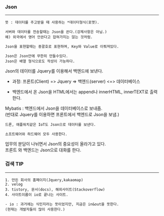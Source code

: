 ### Json
---
```
뜻 : 데이터를 주고받을 때 사용하는 *데이터형식(포맷).

서버와 데이터를 전송할때는 Json을 쓴다.(강제사항은 아님.)  
예) 외국에서 영어 안쓴다고 잡혀가지는 않는 것처럼.

Json을 표현할때는 중괄호로 표현하며, Key와 Value로 이뤄져있다.

Json은 Json안에 무한히 만들수있다.
Json은 배열 형식으로도 작성이 가능하다.
```

Json의 데이터를 Jquery를 이용해서 백엔드에 보낸다.

- 과정: 프론트(Client) => Jquery => 백엔드(server) <=> 데이터베이스  

- 백엔드에서 온 Json을 HTML에서는 append나 innerHTML, innerTEXT로 출력한다.

Mybatis : 백엔드에서 Json을 데이터베이스로 보내줌.  
(반대로 Jquery를 이용하면 프론트에서 백엔드로 Json을 보냄.)
```
드론, 애플워치같은 IoT도 Json으로 데이터를 보낸다.

소프트웨어와 하드웨어 모두 사용한다.
```
업무의 분담이 나뉘면서 Json의 중요성이 올라가고 있다.  
프론트 와 백엔드는 Json으로 대화를 한다.

### 검색 TIP
---
```
1. 만든 회사의 홈페이지(Jquery,kakaomap)
2. velog
3. tistory, 문서(docs), 해외사이트(Stackoverflow)
4. 사이트이름이 io로 끝나는 사이트.

- io : 과거에는 식민지라는 뜻이었지만, 지금은 in&out을 뜻한다.
(현재는 개발자들이 많이 사용한다.)
```